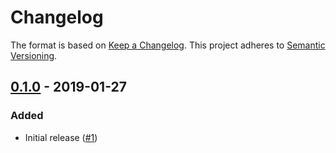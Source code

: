 # Changelog

The format is based on [Keep a Changelog](https://keepachangelog.com/en/1.0.0/).
This project adheres to [Semantic Versioning](http://semver.org/).

<!-- ## [Unreleased] -->

## [0.1.0] - 2019-01-27

### Added

- Initial release ([#1](https://github.com/patsissons/dotenv-multi/pull/1))

[unreleased]: https://github.com/patsissons/dotenv-multi/compare/v0.1.0...HEAD
[0.1.0]: https://github.com/patsissons/dotenv-multi/compare/v0.1.0...v0.1.0
